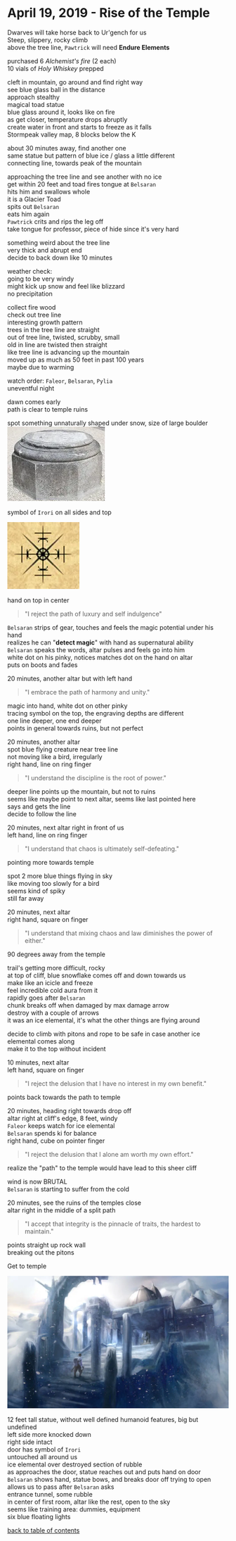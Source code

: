 # April 19, 2019 - Rise of the Temple

Dwarves will take horse back to Ur'gench for us  
Steep, slippery, rocky climb  
above the tree line, `Pawtrick` will need **Endure Elements**  

purchased 6 _Alchemist's fire_ (2 each)  
10 vials of _Holy Whiskey_ prepped  

cleft in mountain, go around and find right way  
see blue glass ball in the distance  
approach stealthy  
magical toad statue  
blue glass around it, looks like on fire  
as get closer, temperature drops abruptly  
create water in front and starts to freeze as it falls  
Stormpeak valley map, 8 blocks below the K  

about 30 minutes away, find another one  
same statue but pattern of blue ice / glass a little different  
connecting line, towards peak of the mountain  

approaching the tree line and see another with no ice  
get within 20 feet and toad fires tongue at `Belsaran`  
hits him and swallows whole  
it is a Glacier Toad  
spits out `Belsaran`  
eats him again  
`Pawtrick` crits and rips the leg off  
take tongue for professor, piece of hide since it's very hard  

something weird about the tree line  
very thick and abrupt end  
decide to back down like 10 minutes  

weather check:  
going to be very windy  
might kick up snow and feel like blizzard  
no precipitation  

collect fire wood  
check out tree line  
interesting growth pattern  
trees in the tree line are straight  
out of tree line, twisted, scrubby, small  
old in line are twisted then straight  
like tree line is advancing up the mountain  
moved up as much as 50 feet in past 100 years  
maybe due to warming  

watch order: `Faleor`, `Belsaran`, `Pylia`  
uneventful night  

dawn comes early  
path is clear to temple ruins  

spot something unnaturally shaped under snow, size of large boulder  
![altar on mountain](/assets/irori-altar-on-mountain.webp)

symbol of `Irori` on all sides and top  

![symbol of Irori](/assets/irori-altar-on-mountain-side.webp)

hand on top in center  

> "I reject the path of luxury and self indulgence"  

`Belsaran` strips of gear, touches and feels the magic potential under his hand  
realizes he can "**detect magic**" with hand as supernatural ability  
`Belsaran` speaks the words, altar pulses and feels go into him  
white dot on his pinky, notices matches dot on the hand on altar  
puts on boots and fades  

20 minutes, another altar but with left hand  

> "I embrace the path of harmony and unity."  

magic into hand, white dot on other pinky  
tracing symbol on the top, the engraving depths are different  
one line deeper, one end deeper  
points in general towards ruins, but not perfect  

20 minutes, another altar  
spot blue flying creature near tree line  
not moving like a bird, irregularly  
right hand, line on ring finger  

> "I understand the discipline is the root of power."  

deeper line points up the mountain, but not to ruins  
seems like maybe point to next altar, seems like last pointed here  
says and gets the line  
decide to follow the line  

20 minutes, next altar right in front of us  
left hand, line on ring finger  

> "I understand that chaos is ultimately self-defeating."  

pointing more towards temple  

spot 2 more blue things flying in sky  
like moving too slowly for a bird  
seems kind of spiky  
still far away  

20 minutes, next altar  
right hand, square on finger  

> "I understand that mixing chaos and law diminishes the power of either."  

90 degrees away from the temple  

trail's getting more difficult, rocky  
at top of cliff, blue snowflake comes off and down towards us  
make like an icicle and freeze   
feel incredible cold aura from it  
rapidly goes after `Belsaran`  
chunk breaks off when damaged by max damage arrow  
destroy with a couple of arrows  
it was an ice elemental, it's what the other things are flying around  

decide to climb with pitons and rope to be safe in case another ice elemental comes along  
make it to the top without incident  

10 minutes, next altar  
left hand, square on finger  

> "I reject the delusion that I have no interest in my own benefit."  

points back towards the path to temple  

20 minutes, heading right towards drop off  
altar right at cliff's edge, 8 feet, windy  
`Faleor` keeps watch for ice elemental  
`Belsaran` spends ki for balance  
right hand, cube on pointer finger   

> "I reject the delusion that I alone am worth my own effort."  

realize the "path" to the temple would have lead to this sheer cliff  

wind is now BRUTAL  
`Belsaran` is starting to suffer from the cold  

20 minutes, see the ruins of the temples close  
altar right in the middle of a split path  

> "I accept that integrity is the pinnacle of traits, the hardest to maintain."  

points straight up rock wall  
breaking out the pitons  

Get to temple  

[![Temple of Irori](/assets/irori-temple.webp)](/assets/irori-temple.webp)

12 feet tall statue, without well defined humanoid features, big but undefined  
left side more knocked down  
right side intact  
door has symbol of `Irori`  
untouched all around us  
ice elemental over destroyed section of rubble   
as approaches the door, statue reaches out and puts hand on door  
`Belsaran` shows hand, statue bows, and breaks door off trying to open  
allows us to pass after `Belsaran` asks  
entrance tunnel, some rubble  
in center of first room, altar like the rest, open to the sky  
seems like training area: dummies, equipment  
six blue floating lights  

[back to table of contents](/sessions/README.md)
